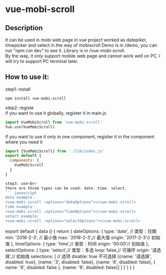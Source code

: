 # vue-mobi-scroll
Description
------
It can be used in mobi web page in vue project worked as datepiker, timepicker and select in the way of mobiscroll
Demo is in /demo, you can run "npm run dev" to see it.
Library is in /vue-mobi-scroll.<br>
By the way, it only support mobile web page and cannot work well on PC. I will try to support PC terminal later.

How to use it:
------
step1: install<br>
```
npm install vue-mobi-scroll
```
step2: registe<br>
if you want to use it globally, register it in main.js<br>
```javascript
import VueMobiScroll from 'vue-mobi-scroll'
Vue.use(VueMobiScroll)
```
if you want to use it only in one component, register it in the component where you need it
```javascript
import {VueMobiScroll} from './lib/index.js'
export default {
  components: {
    VueMobiScroll
  }
}
```
```javascript
step3: use<br>
there are three types can be used: date, time, select, 
``` javascript
date example：
<vue-mobi-scroll :options="dateOptions"></vue-mobi-scroll>
time example：
<vue-mobi-scroll :options="timeOptions"></vue-mobi-scroll>
select example:
<vue-mobi-scroll :options="selectOptions"></vue-mobi-scroll>
```
export default {
    data () {
      return {
        dateOptions: {
          type: 'date', // 类型：日期
          min: '2016-2-3', // 最小值
          max: '2018-2-3',// 最大值
          origin: '2017-2-3'// 初始值
        },
        timeOptions: {
          type: 'time',// 类型：时间
          origin: '00:00'// 初始值
        },
        selectOptions: {
          type: 'select',// 类型：多选
          loop: false,// 可循环
          origin: '请选择',// 初始值
          selections: [ // 选项 disable: true 不可选择
            [{name: '请选择', disabled: true}, {name: '3', disabled: false}, {name: '4', disabled: false}, {
              name: '6',
              disabled: false
            }, {name: '8', disabled: false}]
          ]
        }
      }
    }
  }
```

